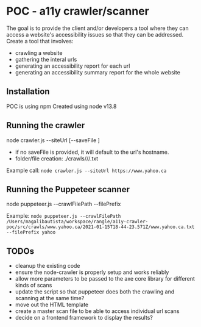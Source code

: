 # POC - a11y crawler/scanner
The goal is to provide the client and/or developers a tool where they can access a website's accessibility issues so that they can be addressed.
Create a tool that involves:
- crawling a website
- gathering the interal urls
- generating an accessibility report for each url
- generating an accessibility summary report for the whole website 

## Installation
POC is using npm
Created using node v13.8

## Running the crawler
node crawler.js --siteUrl <URL> [--saveFile <string>]

- if no saveFile is provided, it will default to the url's hostname.
- folder/file creation:  ./crawls/<hostname>/<timestamp>/<saveFile>.txt

Example call: `node crawler.js --siteUrl https://www.yahoo.ca`

## Running the Puppeteer scanner
node puppeteer.js --crawlFilePath <string> --filePrefix <string>

Example: `node puppeteer.js --crawlFilePath /Users/magalibautista/workspace/rangle/a11y-crawler-poc/src/crawls/www.yahoo.ca/2021-01-15T18-44-23.571Z/www.yahoo.ca.txt --filePrefix yahoo`

## TODOs
- cleanup the existing code
- ensure the node-crawler is properly setup and works reliably
- allow more parameters to be passed to the axe core library for different kinds of scans
- update the script so that puppeteer does both the crawling and scanning at the same time?
- move out the HTML template
- create a master scan file to be able to access individual url scans
- decide on a frontend framework to display the results?